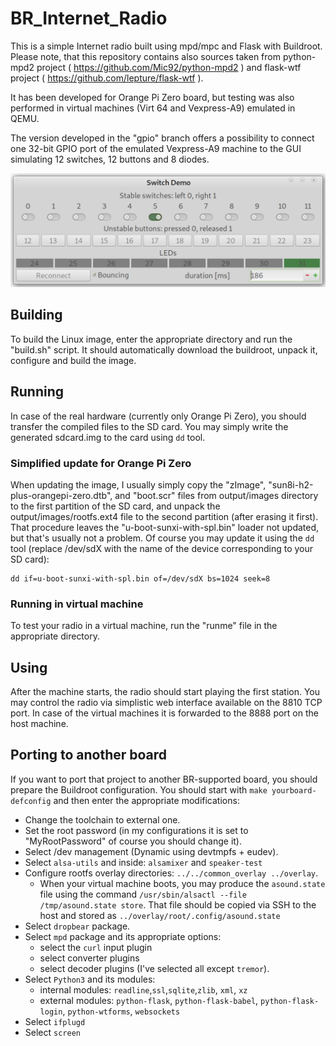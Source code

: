 # BR_Internet_Radio
This is a simple Internet radio built using mpd/mpc and Flask with Buildroot.
Please note, that this repository contains also sources taken from python-mpd2 project ( https://github.com/Mic92/python-mpd2 ) and flask-wtf project ( https://github.com/lepture/flask-wtf ).

It has been developed for Orange Pi Zero board, but testing was also performed in
virtual machines (Virt 64 and Vexpress-A9) emulated in QEMU.

The version developed in the "gpio" branch offers a possibility to connect one 32-bit GPIO port of the emulated
Vexpress-A9 machine to the GUI simulating 12 switches, 12 buttons and 8 diodes.

![test](  docs/images/GUIv1.png )

## Building
To build the Linux image, enter the appropriate directory and run the "build.sh" script.
It should automatically download the buildroot, unpack it, configure and build the image.

## Running
In case of the real hardware (currently only Orange Pi Zero), you should transfer
the compiled files to the SD card. You may simply write the generated sdcard.img
to the card using `dd` tool.
### Simplified update for Orange Pi Zero
When updating the image, I usually simply copy the "zImage", "sun8i-h2-plus-orangepi-zero.dtb", and "boot.scr"
files from output/images directory to the first partition of the SD card, and unpack the output/images/rootfs.ext4 
file to the second partition (after erasing it first). That procedure leaves the "u-boot-sunxi-with-spl.bin"
loader not updated, but that's usually not a problem.
Of course you may update it using the `dd` tool (replace /dev/sdX with the name of the device corresponding to your SD card):

```
dd if=u-boot-sunxi-with-spl.bin of=/dev/sdX bs=1024 seek=8
```



### Running in virtual machine
To test your radio in a virtual machine, run the "runme" file in the appropriate directory.

## Using
After the machine starts, the radio should start playing the first station.
You may control the radio via simplistic web interface available on the 8810 TCP port.
In case of the virtual machines it is forwarded to the 8888 port on the host machine.

## Porting to another board
If you want to port that project to another BR-supported board, you should prepare the Buildroot configuration.
You should start with `make yourboard-defconfig` and then enter the appropriate modifications:

* Change the toolchain to external one.
* Set the root password (in my configurations it is set to "MyRootPassword" of course you should change it).
* Select /dev management (Dynamic using devtmpfs + eudev).
* Select `alsa-utils` and inside: `alsamixer` and `speaker-test`
* Configure rootfs overlay directories: `../../common_overlay ../overlay`.
  * When your virtual machine boots, you may produce the `asound.state` file using the command 
    `/usr/sbin/alsactl --file /tmp/asound.state store`. That file should be copied via SSH to the host and stored as
    `../overlay/root/.config/asound.state`
* Select `dropbear` package.
* Select `mpd` package and its appropriate options:
  * select the `curl` input plugin
  * select converter plugins
  * select decoder plugins (I've selected all except `tremor`).
* Select `Python3` and its modules:
  * internal modules: `readline`,`ssl`,`sqlite`,`zlib`, `xml`, `xz`
  * external modules: `python-flask`, `python-flask-babel`, `python-flask-login`, `python-wtforms`, `websockets`
* Select `ifplugd`
* Select `screen`

  
